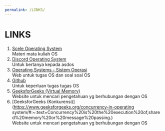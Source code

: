 ```yaml
---
permalink: /LINKS/
---
```

# LINKS
1. [Scele Operating System](https://scele.cs.ui.ac.id/course/view.php?id=3268)<br>
Materi mata kuliah OS
2. [Discord Operating System](https://discord.com/invite/XDuCrVp48m)<br>
Untuk bertanya kepada asdos
3. [Operating Systems - Sistem Operasi](https://os.vlsm.org/)<br>
Web untuk tugas OS dan soal soal OS
4. [Github](https://github.com/)<br>
Untuk keperluan tugas tugas OS
5. [GeeksforGeeks (Virtual Memory)](https://www.geeksforgeeks.org/virtual-memory-in-operating-system/)<br>
Website untuk mencari pengetahuan yg berhubungan dengan OS
6. [GeeksforGeeks (Konkurensi)](https://www.geeksforgeeks.org/concurrency-in-operating system/#:~:text=Concurrency%20is%20the%20execution%20of,shared%20memory%20or%20message%20passing.)<br>
Website untuk mencari pengetahuan yg berhubungan dengan OS
